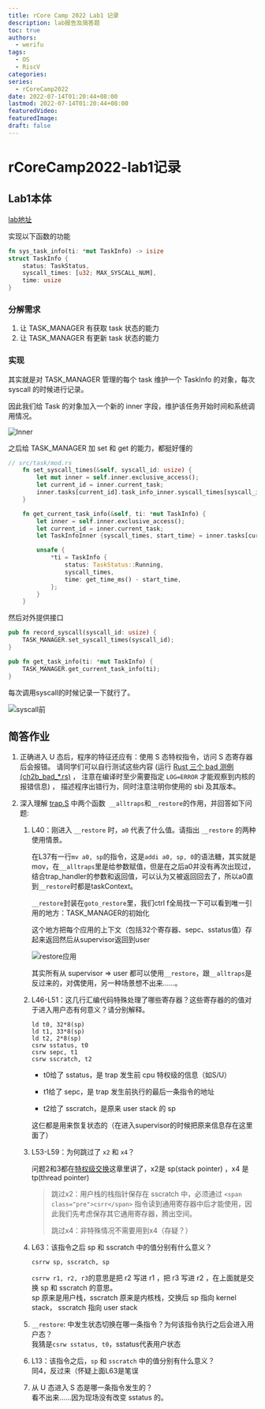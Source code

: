 ```yaml
---
title: rCore Camp 2022 Lab1 记录
description: lab报告及简答题
toc: true
authors:
  - werifu
tags:
  - OS
  - RiscV
categories: 
series:
  - rCoreCamp2022
date: 2022-07-14T01:20:44+08:00
lastmod: 2022-07-14T01:20:44+08:00
featuredVideo:
featuredImage:
draft: false
---
```

# rCoreCamp2022-lab1记录

## Lab1本体

[lab地址](https://learningos.github.io/rust-based-os-comp2022/chapter3/5exercise.html)

实现以下函数的功能

```rust
fn sys_task_info(ti: *mut TaskInfo) -> isize
struct TaskInfo {
    status: TaskStatus,
    syscall_times: [u32; MAX_SYSCALL_NUM],
    time: usize
}
```

### 分解需求

1. 让 TASK_MANAGER 有获取 task 状态的能力
2. 让 TASK_MANAGER 有更新 task 状态的能力

### 实现

其实就是对 TASK_MANAGER 管理的每个 task 维护一个 TaskInfo 的对象，每次 syscall 的时候进行记录。

因此我们给 Task 的对象加入一个新的 inner 字段，维护该任务开始时间和系统调用情况。

![Inner](https://s3.bmp.ovh/imgs/2022/07/14/c6c23c1967cef82c.png)

之后给 TASK_MANAGER 加 set 和 get 的能力，都挺好懂的

```rust
// src/task/mod.rs
    fn set_syscall_times(&self, syscall_id: usize) {
        let mut inner = self.inner.exclusive_access();
        let current_id = inner.current_task;
        inner.tasks[current_id].task_info_inner.syscall_times[syscall_id] += 1;
    }

    fn get_current_task_info(&self, ti: *mut TaskInfo) {
        let inner = self.inner.exclusive_access();
        let current_id = inner.current_task;
        let TaskInfoInner {syscall_times, start_time} = inner.tasks[current_id].task_info_inner;

        unsafe {
            *ti = TaskInfo {
                status: TaskStatus::Running,
                syscall_times,
                time: get_time_ms() - start_time,
            };
        }
    }
```

然后对外提供接口

```rust
pub fn record_syscall(syscall_id: usize) {
    TASK_MANAGER.set_syscall_times(syscall_id);
}

pub fn get_task_info(ti: *mut TaskInfo) {
    TASK_MANAGER.get_current_task_info(ti);
}
```

每次调用syscall的时候记录一下就行了。

![syscall前](https://s3.bmp.ovh/imgs/2022/07/14/de517ab611e9546e.png)

## 简答作业

1. 正确进入 U 态后，程序的特征还应有：使用 S 态特权指令，访问 S 态寄存器后会报错。 请同学们可以自行测试这些内容 (运行 [Rust 三个 bad 测例 (ch2b_bad_*.rs)](https://github.com/LearningOS/rust-based-os-comp2022/tree/main/user/src/bin) ， 注意在编译时至少需要指定 `LOG=ERROR` 才能观察到内核的报错信息) ， 描述程序出错行为，同时注意注明你使用的 sbi 及其版本。

2. 深入理解 [trap.S](https://github.com/LearningOS/rust-based-os-comp2022/blob/main/os3-ref/src/trap/trap.S) 中两个函数` __alltraps`和`__restore`的作用，并回答如下问题:

   1. L40：刚进入 `__restore` 时，`a0` 代表了什么值。请指出 `__restore` 的两种使用情景。

      在L37有一行`mv a0, sp`的指令，这是`addi a0, sp, 0`的语法糖，其实就是mov，在`__alltraps`里是给参数赋值，但是在之后a0并没有再次出现过，结合trap_handler的参数和返回值，可以认为又被返回回去了，所以a0直到`__restore`时都是taskContext。

      `__restore`封装在`goto_restore`里，我们ctrl f全局找一下可以看到唯一引用的地方：TASK_MANAGER的初始化

      这个地方把每个应用的上下文（包括32个寄存器、sepc、sstatus值）存起来返回然后从supervisor返回到user

      ![restore应用](https://s3.bmp.ovh/imgs/2022/07/14/6a3f8e6f097a1915.png)

      其实所有从 supervisor => user 都可以使用`__restore`，跟`__alltraps`是反过来的，对偶使用，另一种场景想不出来……。

   2. L46-L51：这几行汇编代码特殊处理了哪些寄存器？这些寄存器的的值对于进入用户态有何意义？请分别解释。

      ```mipsasm
      ld t0, 32*8(sp)
      ld t1, 33*8(sp)
      ld t2, 2*8(sp)
      csrw sstatus, t0
      csrw sepc, t1
      csrw sscratch, t2
      ```

      * t0给了 sstatus，是 trap 发生前 cpu 特权级的信息（如S/U）

      * t1给了 sepc，是 trap 发生前执行的最后一条指令的地址
      * t2给了 sscratch，是原来 user stack 的 sp

      这仨都是用来恢复状态的（在进入supervisor的时候把原来信息存在这里面了）

   3. L53-L59：为何跳过了 `x2` 和 `x4`？

      问题2和3都在[特权级交换](https://learningos.github.io/rust-based-os-comp2022/chapter2/4trap-handling.html)这章里讲了，x2是 sp(stack pointer) ，x4 是 tp(thread pointer)

      > 跳过x2：用户栈的栈指针保存在 sscratch 中，必须通过 `<span class="pre">csrr</span>` 指令读到通用寄存器中后才能使用，因此我们先考虑保存其它通用寄存器，腾出空间。
      >
      > 跳过x4：非特殊情况不需要用到x4（存疑？）

   4. L63：该指令之后 sp 和 sscratch 中的值分别有什么意义？

      ```mipsasm
      csrrw sp, sscratch, sp
      ```

      `csrrw r1, r2, r3`的意思是把 r2 写进 r1 ，把 r3 写进 r2 ，在上面就是交换 sp 和 sscratch 的意思。  
      sp 原来是用户栈，sscratch 原来是内核栈，交换后 sp 指向 kernel stack， sscratch 指向 user stack

   5. `__restore`: 中发生状态切换在哪一条指令？为何该指令执行之后会进入用户态？  
      我猜是`csrw sstatus, t0`，sstatus代表用户状态

   6. L13：该指令之后，`sp` 和 `sscratch` 中的值分别有什么意义？  
      同4，反过来（怀疑上面L63是笔误

   7. 从 U 态进入 S 态是哪一条指令发生的？  
      看不出来……因为现场没有改变 sstatus 的。